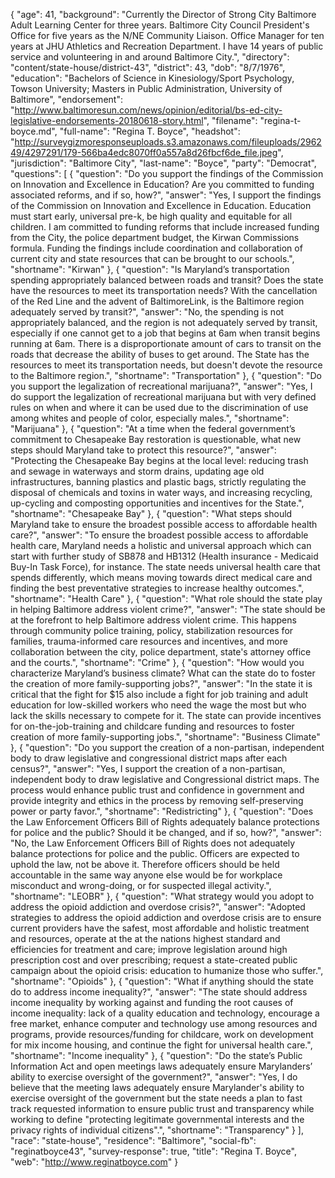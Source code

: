 {
  "age": 41,
  "background": "Currently the Director of Strong City Baltimore Adult Learning Center for three years.   Baltimore City Council President's Office for five years as the N/NE Community Liaison.  Office Manager for ten years at JHU Athletics and Recreation Department. I have 14 years of public service and volunteering in and around Baltimore City.",
  "directory": "content/state-house/district-43",
  "district": 43,
  "dob": "8/7/1976",
  "education": "Bachelors of Science in Kinesiology/Sport Psychology, Towson University; Masters in Public Administration, University of Baltimore",
  "endorsement": "http://www.baltimoresun.com/news/opinion/editorial/bs-ed-city-legislative-endorsements-20180618-story.html",
  "filename": "regina-t-boyce.md",
  "full-name": "Regina T. Boyce",
  "headshot": "http://surveygizmoresponseuploads.s3.amazonaws.com/fileuploads/296249/4297291/179-566ba4edc8070ff0a557a8d26fbcf6de_file.jpeg",
  "jurisdiction": "Baltimore City",
  "last-name": "Boyce",
  "party": "Democrat",
  "questions": [
    {
      "question": "Do you support the findings of the Commission on Innovation and Excellence in Education? Are you committed to funding associated reforms, and if so, how?",
      "answer": "Yes, I support the findings of the Commission on Innovation and Excellence in Education. Education must start early, universal pre-k, be high quality and equitable for all children. I am committed to funding reforms that include increased funding from the City, the police department budget,  the Kirwan Commissions formula. Funding the findings include coordination and collaboration of current city and state resources that can be brought to our schools.",
      "shortname": "Kirwan"
    },
    {
      "question": "Is Maryland’s transportation spending appropriately balanced between roads and transit? Does the state have the resources to meet its transportation needs? With the cancellation of the Red Line and the advent of BaltimoreLink, is the Baltimore region adequately served by transit?",
      "answer": "No, the spending is not appropriately balanced, and the region is not adequately served by transit, especially if one cannot get to a job that begins at 6am when transit begins running at 6am. There is a disproportionate amount of cars to transit on the roads that decrease the ability of buses to get around. The State has the resources to meet its transportation needs, but doesn't devote the resource to the Baltimore region.",
      "shortname": "Transportation"
    },
    {
      "question": "Do you support the legalization of recreational marijuana?",
      "answer": "Yes, I do support the legalization of recreational marijuana but with very defined rules on when and where it can be used due to the discrimination of use among whites and people of color, especially males.",
      "shortname": "Marijuana"
    },
    {
      "question": "At a time when the federal government’s commitment to Chesapeake Bay restoration is questionable, what new steps should Maryland take to protect this resource?",
      "answer": "Protecting the Chesapeake Bay begins at the local level: reducing trash and sewage in waterways and storm drains, updating age old infrastructures, banning plastics and plastic bags, strictly regulating the disposal of chemicals and toxins in water ways, and increasing recycling, up-cycling and composting opportunities and incentives for the State.",
      "shortname": "Chesapeake Bay"
    },
    {
      "question": "What steps should Maryland take to ensure the broadest possible access to affordable health care?",
      "answer": "To ensure the broadest possible access to affordable health care, Maryland needs a holistic and universal approach which can start with further study of  SB878 and HB1312 (Health insurance - Medicaid Buy-In Task Force), for instance. The state needs universal health care that spends differently, which means moving towards direct medical care and finding the best preventative strategies to increase healthy outcomes.",
      "shortname": "Health Care"
    },
    {
      "question": "What role should the state play in helping Baltimore address violent crime?",
      "answer": "The state should be at the forefront to help Baltimore address violent crime. This happens through community police training, policy, stabilization resources for families, trauma-informed care resources and incentives, and more collaboration between the city, police department, state's attorney office and the courts.",
      "shortname": "Crime"
    },
    {
      "question": "How would you characterize Maryland’s business climate? What can the state do to foster the creation of more family-supporting jobs?",
      "answer": "In the state it is critical that the fight for $15 also include a fight for job training and adult education for low-skilled workers who need the wage the most but who lack the skills necessary to compete for it. The state can provide incentives for on-the-job-training and childcare funding and resources  to foster creation of more family-supporting jobs.",
      "shortname": "Business Climate"
    },
    {
      "question": "Do you support the creation of a non-partisan, independent body to draw legislative and congressional district maps after each census?",
      "answer": "Yes, I support the creation of a non-partisan, independent body to draw legislative and Congressional district maps.  The process would enhance public trust and confidence in government and provide integrity and ethics in the process by removing self-preserving power or party favor.",
      "shortname": "Redistricting"
    },
    {
      "question": "Does the Law Enforcement Officers Bill of Rights adequately balance protections for police and the public? Should it be changed, and if so, how?",
      "answer": "No, the Law Enforcement Officers Bill of Rights does not adequately balance protections for police and the public. Officers are expected to uphold the law, not be above it. Therefore officers should be held accountable in the same way anyone else would be for workplace misconduct and wrong-doing, or for suspected illegal activity.",
      "shortname": "LEOBR"
    },
    {
      "question": "What strategy would you adopt to address the opioid addiction and overdose crisis?",
      "answer": "Adopted strategies to address the opioid addiction and overdose crisis are to ensure current providers have the safest, most affordable and holistic treatment and resources, operate at the at the nations highest standard and efficiencies for treatment and care; improve legislation around high prescription cost and over prescribing; request a state-created public campaign about the opioid crisis: education to humanize those who suffer.",
      "shortname": "Opioids"
    },
    {
      "question": "What if anything should the state do to address income inequality?",
      "answer": "The state should address income inequality by working against and funding the root causes of income inequality: lack of a quality education and technology, encourage a free market, enhance computer and technology use among resources and programs, provide resources/funding for childcare, work on development for mix income housing, and continue the fight for universal health care.",
      "shortname": "Income inequality"
    },
    {
      "question": "Do the state’s Public Information Act and open meetings laws adequately ensure Marylanders’ ability to exercise oversight of the government?",
      "answer": "Yes, I do believe that the meeting laws adequately ensure Marylander's ability to exercise oversight of the government  but the state needs a plan to fast track requested information to ensure public trust and transparency while working to define  \"protecting legitimate governmental interests and the privacy rights of individual citizens\".",
      "shortname": "Transparency"
    }
  ],
  "race": "state-house",
  "residence": "Baltimore",
  "social-fb": "reginatboyce43",
  "survey-response": true,
  "title": "Regina T. Boyce",
  "web": "http://www.reginatboyce.com"
}
